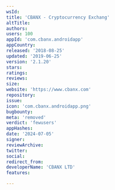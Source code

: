 ```yaml
---
wsId: 
title: 'CBANX - Cryptocurrency Exchang'
altTitle: 
authors: 
users: 100
appId: 'com.cbanx.androidapp'
appCountry: 
released: '2018-08-25'
updated: '2019-06-25'
version: '2.1.20'
stars: 
ratings: 
reviews: 
size: 
website: 'https://www.cbanx.com'
repository: 
issue: 
icon: 'com.cbanx.androidapp.png'
bugbounty: 
meta: 'removed'
verdict: 'fewusers'
appHashes: 
date: '2024-07-05'
signer: 
reviewArchive: 
twitter: 
social: 
redirect_from: 
developerName: 'CBANX LTD'
features: 

---
```


